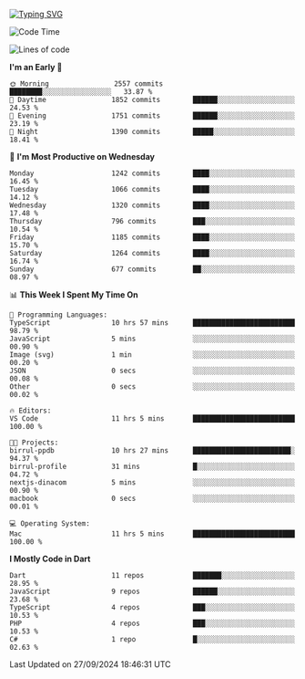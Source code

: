
<a href="https://git.io/typing-svg"><img src="https://readme-typing-svg.demolab.com?font=Source+Code+Pro&pause=1000&random=false&width=435&lines=Hey+%F0%9F%A5%B6+iam+Yaskraz" alt="Typing SVG" /></a>
<!--START_SECTION:waka-->
![Code Time](http://img.shields.io/badge/Code%20Time-607%20hrs%2037%20mins-blue)

![Lines of code](https://img.shields.io/badge/From%20Hello%20World%20I%27ve%20Written-4.6%20million%20lines%20of%20code-blue)

**I'm an Early 🐤** 

```text
🌞 Morning                2557 commits        ████████░░░░░░░░░░░░░░░░░   33.87 % 
🌆 Daytime                1852 commits        ██████░░░░░░░░░░░░░░░░░░░   24.53 % 
🌃 Evening                1751 commits        ██████░░░░░░░░░░░░░░░░░░░   23.19 % 
🌙 Night                  1390 commits        █████░░░░░░░░░░░░░░░░░░░░   18.41 % 
```
📅 **I'm Most Productive on Wednesday** 

```text
Monday                   1242 commits        ████░░░░░░░░░░░░░░░░░░░░░   16.45 % 
Tuesday                  1066 commits        ████░░░░░░░░░░░░░░░░░░░░░   14.12 % 
Wednesday                1320 commits        ████░░░░░░░░░░░░░░░░░░░░░   17.48 % 
Thursday                 796 commits         ███░░░░░░░░░░░░░░░░░░░░░░   10.54 % 
Friday                   1185 commits        ████░░░░░░░░░░░░░░░░░░░░░   15.70 % 
Saturday                 1264 commits        ████░░░░░░░░░░░░░░░░░░░░░   16.74 % 
Sunday                   677 commits         ██░░░░░░░░░░░░░░░░░░░░░░░   08.97 % 
```


📊 **This Week I Spent My Time On** 

```text
💬 Programming Languages: 
TypeScript               10 hrs 57 mins      █████████████████████████   98.79 % 
JavaScript               5 mins              ░░░░░░░░░░░░░░░░░░░░░░░░░   00.90 % 
Image (svg)              1 min               ░░░░░░░░░░░░░░░░░░░░░░░░░   00.20 % 
JSON                     0 secs              ░░░░░░░░░░░░░░░░░░░░░░░░░   00.08 % 
Other                    0 secs              ░░░░░░░░░░░░░░░░░░░░░░░░░   00.02 % 

🔥 Editors: 
VS Code                  11 hrs 5 mins       █████████████████████████   100.00 % 

🐱‍💻 Projects: 
birrul-ppdb              10 hrs 27 mins      ████████████████████████░   94.37 % 
birrul-profile           31 mins             █░░░░░░░░░░░░░░░░░░░░░░░░   04.72 % 
nextjs-dinacom           5 mins              ░░░░░░░░░░░░░░░░░░░░░░░░░   00.90 % 
macbook                  0 secs              ░░░░░░░░░░░░░░░░░░░░░░░░░   00.01 % 

💻 Operating System: 
Mac                      11 hrs 5 mins       █████████████████████████   100.00 % 
```

**I Mostly Code in Dart** 

```text
Dart                     11 repos            ███████░░░░░░░░░░░░░░░░░░   28.95 % 
JavaScript               9 repos             ██████░░░░░░░░░░░░░░░░░░░   23.68 % 
TypeScript               4 repos             ███░░░░░░░░░░░░░░░░░░░░░░   10.53 % 
PHP                      4 repos             ███░░░░░░░░░░░░░░░░░░░░░░   10.53 % 
C#                       1 repo              █░░░░░░░░░░░░░░░░░░░░░░░░   02.63 % 
```




 Last Updated on 27/09/2024 18:46:31 UTC
<!--END_SECTION:waka-->
